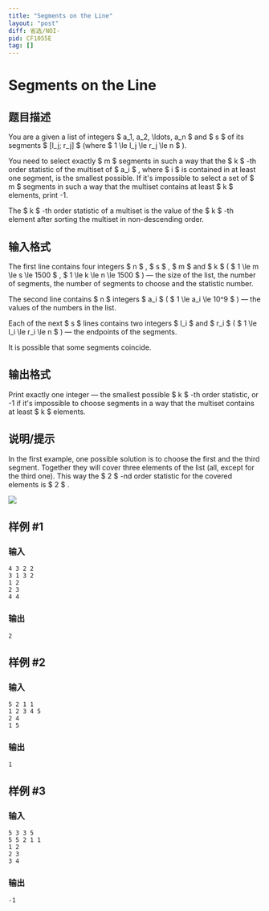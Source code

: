 ```yaml
---
title: "Segments on the Line"
layout: "post"
diff: 省选/NOI-
pid: CF1055E
tag: []
---
```


# Segments on the Line

## 题目描述

You are a given a list of integers $ a_1, a_2, \ldots, a_n $ and $ s $ of its segments $ [l_j; r_j] $ (where $ 1 \le l_j \le r_j \le n $ ).

You need to select exactly $ m $ segments in such a way that the $ k $ -th order statistic of the multiset of $ a_i $ , where $ i $ is contained in at least one segment, is the smallest possible. If it's impossible to select a set of $ m $ segments in such a way that the multiset contains at least $ k $ elements, print -1.

The $ k $ -th order statistic of a multiset is the value of the $ k $ -th element after sorting the multiset in non-descending order.

## 输入格式

The first line contains four integers $ n $ , $ s $ , $ m $ and $ k $ ( $ 1 \le m \le s \le 1500 $ , $ 1 \le k \le n \le 1500 $ ) — the size of the list, the number of segments, the number of segments to choose and the statistic number.

The second line contains $ n $ integers $ a_i $ ( $ 1 \le a_i \le 10^9 $ ) — the values of the numbers in the list.

Each of the next $ s $ lines contains two integers $ l_i $ and $ r_i $ ( $ 1 \le l_i \le r_i \le n $ ) — the endpoints of the segments.

It is possible that some segments coincide.

## 输出格式

Print exactly one integer — the smallest possible $ k $ -th order statistic, or -1 if it's impossible to choose segments in a way that the multiset contains at least $ k $ elements.

## 说明/提示

In the first example, one possible solution is to choose the first and the third segment. Together they will cover three elements of the list (all, except for the third one). This way the $ 2 $ -nd order statistic for the covered elements is $ 2 $ .

![](https://cdn.luogu.com.cn/upload/vjudge_pic/CF1055E/be333fc67d60280dc550835545d694b9e06ec26a.png)

## 样例 #1

### 输入

```
4 3 2 2
3 1 3 2
1 2
2 3
4 4

```

### 输出

```
2

```

## 样例 #2

### 输入

```
5 2 1 1
1 2 3 4 5
2 4
1 5

```

### 输出

```
1

```

## 样例 #3

### 输入

```
5 3 3 5
5 5 2 1 1
1 2
2 3
3 4

```

### 输出

```
-1

```


